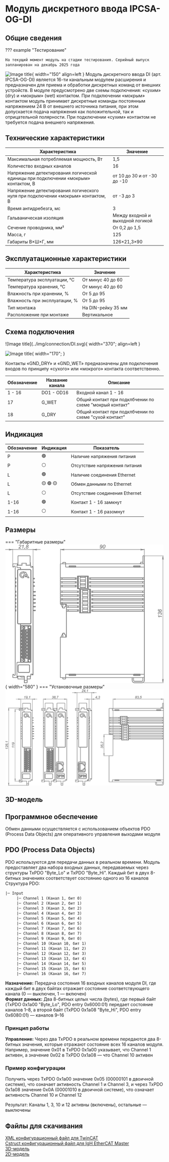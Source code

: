 # Модуль дискретного ввода IPCSA-OG-DI 

## Общие сведения

??? example "Тестирование"

    На текущий момент модуль на стадии тестирования. Серийный выпуск запланирован на декабрь 2025 года 

<div class="grid cards" markdown>

![Image title](../img/modules/DI.png){ width="150" align=left  }
Модуль дискретного ввода DI (арт. IPCSA-OG-DI) является 16-ти канальным модулем расширения и предназначен для приема и обработки дискретных команд от внешних устройств.
В модуле предусмотрено две схемы подключения: «сухим» (dry) и «мокрым» (wet) контактом.
При подключении «мокрым» контактом модуль принимает дискретные команды постоянным напряжением 24 В от внешнего источника питания, при этом допускается подача напряжения как положительной, так и отрицательной полярности.
При подключении «сухим» контактом не требуется подача внешнего напряжения.
</div>

## Технические характеристики 
| Характеристика                                      | Значение                                       |
|----------------------------------------------------|-----------------------------------------------|
| Максимальная потребляемая мощность, Вт            | 1,5                                           |
| Количество входных каналов                        | 16                                            |
| Напряжение детектирования логической единицы при подключении «мокрым» контактом, В | от 10 до 30 и от -30 до -10                   |
| Напряжение детектирования логического нуля при подключении «мокрым» контактом, В   | от -3 до 3                                    |
| Время антидребезга, мс                            | 3                                             |
| Гальваническая изоляция                           | Между входной и выходной логикой              |
| Сечение проводника, мм²                           | От 0,2 до 1,5                                 |
| Масса, г                                          | 125                                           |
| Габариты В×Ш×Г, мм                                | 126×21,3×90                                   |

## Эксплуатационные характеристики
| Характеристика                   | Значение           |
| -------------------------------- | -                  |
| Температура эксплуатации, °С     | От минус 40 до 60  |
| Температура хранения, °С         | От минус 40 до 60  |
| Влажность при хранении, %	       | От 5 до 95         |
| Влажность при эксплуатации, %    | От 5 до 95         |
| Тип монтажа                      | На DIN-рейку 35 мм |
| Расположение при монтаже         | Вертикальное       |

## Схема подключения

<div class="grid cards" markdown>
![Image title](../img/connection/DI.svg){ width="370"; align=left  }

![Image title](../img/connection/connector_18pin.png){ width="170";  }
</div>

Контакты «GND_DRY» и «GND_WET» предназначены для подключения входов по принципу «сухого» или «мокрого» контакта соответственно.

| Обозначение | Название канала | Описание                       |
|-------------|-----------------|--------------------------------|
| 1 - 16      | DO1 - OD16      | Входной канал 1 - 16          |
| 17          | G_WET             | Общий контакт при подклбчении по схеме "мокрый контакт"|
| 18          | G_DRY            | Общий контакт при подклбчении по схеме "сухой контакт" |

## Индикация
| Обозначение | Индикация | Показатель |
|------------------|----------------------|---------------------------------------|
| P | :green_circle:| Наличие напряжения питания |
| P | :white_circle:| Отсутствие напряжения питания |
| L | :green_circle:| Наличие соединения Ethernet |
| L | :yellow_circle: :green_circle: :yellow_circle: | Обмен данными по Ethernet |
| L | :white_circle:| Отсутствие соединения Ethernet|
| 1-16 | :green_circle:| Контакт 1 - 16 замкнут  |
| 1-16 | :white_circle:| Контакт 1 - 16 разомнут|

## Размеры

=== "Габаритные размеры" 
    ![Image title](../img/dimensions/overall_dimensions_extensions.png){ width="580"  }
=== "Установочные размеры"
    ![alt text](../img/dimensions/installation_dimensions.png) 

## 3D-модель
<model-viewer src="https://xn--j1abl.online//img/3d/DI.glb"
alt="3D Model"
auto-rotate
camera-controls
poster="https://xn--j1abl.online//img/3d/posterDI.webp"
camera-orbit="160deg 75deg 348m"
field-of-view="30deg"
exposure="0.5"
style="width: 100%; height: 500px;">
</model-viewer>


## Программное обеспечение
Обмен данными осуществляется с использованием объектов PDO (Process Data Objects) для оперативного управления выходами модуля

## PDO (Process Data Objects)
PDO используются для передачи данных в реальном времени. Модуль предоставляет два набора входных данных, передаваемых через структуры TxPDO "Byte_Lo" и TxPDO "Byte_Hi". Каждый бит в двух 8-битных значениях соответствует состоянию одного из 16 каналов 
Структура PDO:  
```
|─ Input
     |─ Channel 1 (Канал 1, бит 0)
     |─ Channel 2 (Канал 2, бит 1)
     |─ Channel 3 (Канал 3, бит 2)
     |─ Channel 4 (Канал 4, бит 3)
     |─ Channel 5 (Канал 5, бит 4)
     |─ Channel 6 (Канал 6, бит 5)
     |─ Channel 7 (Канал 7, бит 6)
     |─ Channel 8 (Канал 8, бит 7)
     |─ Channel 9 (Канал 9, бит 0)
     |─ Channel 10 (Канал 10, бит 1)
     |─ Channel 11 (Канал 11, бит 2)
     |─ Channel 12 (Канал 12, бит 3)
     |─ Channel 13 (Канал 13, бит 4)
     |─ Channel 14 (Канал 14, бит 5)
     |─ Channel 15 (Канал 15, бит 6)
     |─ Channel 16 (Канал 16, бит 7)
```
**Назначение:** Передача состояния 16 входных каналов модуля DI, где каждый бит в двух байтах отражает состояние соответствующего канала (0 — выключен, 1 — включен)  
**Формат данных:** Два 8-битных целых числа (bytes), где первый байт (TxPDO 0x1a00 "Byte_Lo", PDO entry 0x6000:01) передает состояние каналов 1–8, а второй байт (TxPDO 0x1a08 "Byte_Hi", PDO entry 0x6080:01) — каналов 9–16  
### Принцип работы
**Управление:** Через два TxPDO в реальном времени передаются два 8-битных значения, которые отражают состояние всех 16 каналов модуля. Например, значение 0x01 в TxPDO 0x1a00 указывает, что Channel 1 активен, а значение 0x02 в TxPDO 0x1a08 — что Channel 10 активен

### Пример конфигурации
Получить через TxPDO 0x1a00 значение 0x05 (00000101 в двоичной системе), что означает активность Channel 1 и Channel 3, и через TxPDO 0x1a08 значение 0x0A (00001010 в двоичной системе), что означает активность Channel 10 и Channel 12  

Результат: Каналы 1, 3, 10 и 12 активны (включены), остальные — выключены


## Файлы для скачивания
<a href="/downloads/IPCSA_OG.xml" download>XML конфигурационный файл для TwinCAT</a>  
<a href="/downloads/DI.c" download>Cstruct конфигурационный файл для IgH EtherCAT Master</a>     
<a href="/downloads/Module 18-pin.step" download>3D-модель</a>   
<a href="/downloads/Module 18-pin.dwg" download>2D-модель</a>    